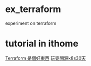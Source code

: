 # ex_terraform
experiment on terraform

# tutorial in ithome
[Terraform 是個好東西](https://ithelp.ithome.com.tw/articles/10258904)
[玩耍開源k8s30天](https://ithelp.ithome.com.tw/users/20139661/ironman/3896)
